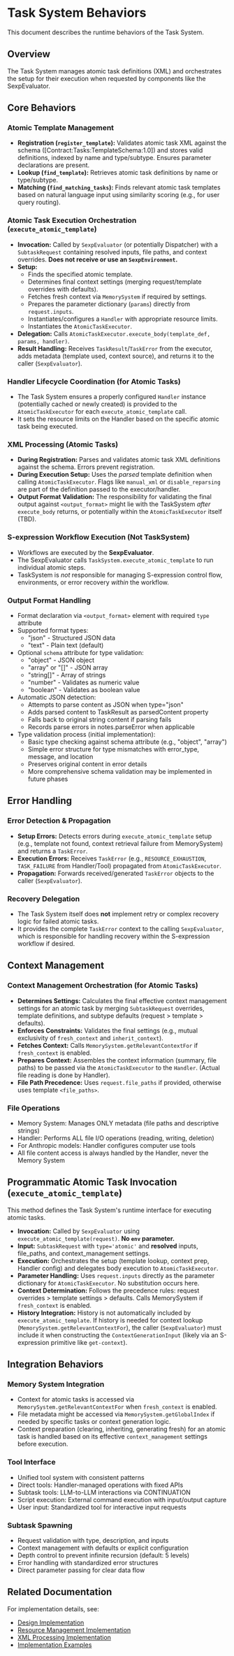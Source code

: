 # Task System Behaviors

This document describes the runtime behaviors of the Task System.

## Overview

The Task System manages atomic task definitions (XML) and orchestrates the setup for their execution when requested by components like the SexpEvaluator.

## Core Behaviors

### Atomic Template Management
- **Registration (`register_template`):** Validates atomic task XML against the schema ([Contract:Tasks:TemplateSchema:1.0]) and stores valid definitions, indexed by name and type/subtype. Ensures parameter declarations are present.
- **Lookup (`find_template`):** Retrieves atomic task definitions by name or type/subtype.
- **Matching (`find_matching_tasks`):** Finds relevant atomic task templates based on natural language input using similarity scoring (e.g., for user query routing).

### Atomic Task Execution Orchestration (`execute_atomic_template`)
- **Invocation:** Called by `SexpEvaluator` (or potentially Dispatcher) with a `SubtaskRequest` containing resolved inputs, file paths, and context overrides. **Does not receive or use an `SexpEnvironment`.**
- **Setup:**
    - Finds the specified atomic template.
    - Determines final context settings (merging request/template overrides with defaults).
    - Fetches fresh context via `MemorySystem` if required by settings.
    - Prepares the parameter dictionary (`params`) directly from `request.inputs`.
    - Instantiates/configures a `Handler` with appropriate resource limits.
    - Instantiates the `AtomicTaskExecutor`.
- **Delegation:** Calls `AtomicTaskExecutor.execute_body(template_def, params, handler)`.
- **Result Handling:** Receives `TaskResult`/`TaskError` from the executor, adds metadata (template used, context source), and returns it to the caller (`SexpEvaluator`).

### Handler Lifecycle Coordination (for Atomic Tasks)
- The Task System ensures a properly configured `Handler` instance (potentially cached or newly created) is provided to the `AtomicTaskExecutor` for each `execute_atomic_template` call.
- It sets the resource limits on the Handler based on the specific atomic task being executed.

### XML Processing (Atomic Tasks)
- **During Registration:** Parses and validates atomic task XML definitions against the schema. Errors prevent registration.
- **During Execution Setup:** Uses the *parsed* template definition when calling `AtomicTaskExecutor`. Flags like `manual_xml` or `disable_reparsing` are part of the definition passed to the executor/handler.
- **Output Format Validation:** The responsibility for validating the final output against `<output_format>` might lie with the TaskSystem *after* `execute_body` returns, or potentially within the `AtomicTaskExecutor` itself (TBD).

### S-expression Workflow Execution (Not TaskSystem)
- Workflows are executed by the **SexpEvaluator**.
- The SexpEvaluator calls `TaskSystem.execute_atomic_template` to run individual atomic steps.
- TaskSystem is *not* responsible for managing S-expression control flow, environments, or error recovery *within* the workflow.

### Output Format Handling
- Format declaration via `<output_format>` element with required `type` attribute
- Supported format types:
  * "json" - Structured JSON data
  * "text" - Plain text (default)
- Optional `schema` attribute for type validation:
  * "object" - JSON object
  * "array" or "[]" - JSON array
  * "string[]" - Array of strings
  * "number" - Validates as numeric value
  * "boolean" - Validates as boolean value
- Automatic JSON detection:
  * Attempts to parse content as JSON when type="json"
  * Adds parsed content to TaskResult as parsedContent property
  * Falls back to original string content if parsing fails
  * Records parse errors in notes.parseError when applicable
- Type validation process (initial implementation):
  * Basic type checking against schema attribute (e.g., "object", "array")
  * Simple error structure for type mismatches with error_type, message, and location
  * Preserves original content in error details
  * More comprehensive schema validation may be implemented in future phases

## Error Handling

### Error Detection & Propagation
- **Setup Errors:** Detects errors during `execute_atomic_template` setup (e.g., template not found, context retrieval failure from MemorySystem) and returns a `TaskError`.
- **Execution Errors:** Receives `TaskError` (e.g., `RESOURCE_EXHAUSTION`, `TASK_FAILURE` from Handler/Tool) propagated from `AtomicTaskExecutor`.
- **Propagation:** Forwards received/generated `TaskError` objects to the caller (`SexpEvaluator`).

### Recovery Delegation
- The Task System itself does **not** implement retry or complex recovery logic for failed atomic tasks.
- It provides the complete `TaskError` context to the calling `SexpEvaluator`, which is responsible for handling recovery within the S-expression workflow if desired.

## Context Management

### Context Management Orchestration (for Atomic Tasks)
- **Determines Settings:** Calculates the final effective context management settings for an atomic task by merging `SubtaskRequest` overrides, template definitions, and subtype defaults (request > template > defaults).
- **Enforces Constraints:** Validates the final settings (e.g., mutual exclusivity of `fresh_context` and `inherit_context`).
- **Fetches Context:** Calls `MemorySystem.getRelevantContextFor` if `fresh_context` is enabled.
- **Prepares Context:** Assembles the context information (summary, file paths) to be passed via the `AtomicTaskExecutor` to the `Handler`. (Actual file reading is done by Handler).
- **File Path Precedence:** Uses `request.file_paths` if provided, otherwise uses template `<file_paths>`.

### File Operations
- Memory System: Manages ONLY metadata (file paths and descriptive strings)
- Handler: Performs ALL file I/O operations (reading, writing, deletion)
- For Anthropic models: Handler configures computer use tools
- All file content access is always handled by the Handler, never the Memory System

## Programmatic Atomic Task Invocation (`execute_atomic_template`)

This method defines the Task System's runtime interface for executing atomic tasks.

*   **Invocation:** Called by `SexpEvaluator` using `execute_atomic_template(request)`. **No `env` parameter.**
*   **Input:** `SubtaskRequest` with `type='atomic'` and **resolved** inputs, file_paths, and context_management settings.
*   **Execution:** Orchestrates the setup (template lookup, context prep, Handler config) and delegates body execution to `AtomicTaskExecutor`.
*   **Parameter Handling:** Uses `request.inputs` directly as the parameter dictionary for `AtomicTaskExecutor`. No substitution occurs here.
*   **Context Determination:** Follows the precedence rules: request overrides > template settings > defaults. Calls MemorySystem if `fresh_context` is enabled.
*   **History Integration:** History is not automatically included by `execute_atomic_template`. If history is needed for context lookup (`MemorySystem.getRelevantContextFor`), the caller (`SexpEvaluator`) must include it when constructing the `ContextGenerationInput` (likely via an S-expression primitive like `get-context`).

## Integration Behaviors

### Memory System Integration
- Context for atomic tasks is accessed via `MemorySystem.getRelevantContextFor` when `fresh_context` is enabled.
- File metadata might be accessed via `MemorySystem.getGlobalIndex` if needed by specific tasks or context generation logic.
- Context preparation (clearing, inheriting, generating fresh) for an atomic task is handled based on its effective `context_management` settings before execution.

### Tool Interface
- Unified tool system with consistent patterns
- Direct tools: Handler-managed operations with fixed APIs
- Subtask tools: LLM-to-LLM interactions via CONTINUATION
- Script execution: External command execution with input/output capture
- User input: Standardized tool for interactive input requests

### Subtask Spawning
- Request validation with type, description, and inputs
- Context management with defaults or explicit configuration
- Depth control to prevent infinite recursion (default: 5 levels)
- Error handling with standardized error structures
- Direct parameter passing for clear data flow

## Related Documentation

For implementation details, see:
- [Design Implementation](../impl/design.md)
- [Resource Management Implementation](../impl/resource-management.md)
- [XML Processing Implementation](../impl/xml-processing.md)
- [Implementation Examples](../impl/examples/)

